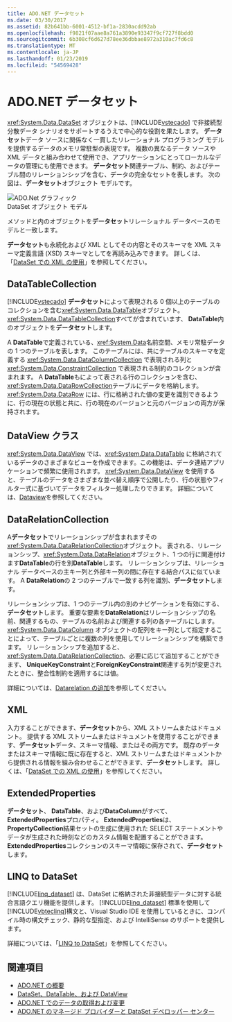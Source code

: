 ```yaml
---
title: ADO.NET データセット
ms.date: 03/30/2017
ms.assetid: 82b641bb-6001-4512-bf1a-2830acdd92ab
ms.openlocfilehash: f9821f07aae8a761a3890e93347f9cf727f8bdd0
ms.sourcegitcommit: 6b308cf6d627d78ee36dbbae8972a310ac7fd6c8
ms.translationtype: MT
ms.contentlocale: ja-JP
ms.lasthandoff: 01/23/2019
ms.locfileid: "54569428"
---
```

# <a name="adonet-datasets"></a>ADO.NET データセット
<xref:System.Data.DataSet> オブジェクトは、[!INCLUDE[vstecado](../../../../includes/vstecado-md.md)] で非接続型分散データ シナリオをサポートするうえで中心的な役割を果たします。 **データセット**データ ソースに関係なく一貫したリレーショナル プログラミング モデルを提供するデータのメモリ常駐型の表現です。 複数の異なるデータ ソースや XML データと組み合わせて使用でき、アプリケーションにとってローカルなデータの管理にも使用できます。 **データセット**関連テーブル、制約、およびテーブル間のリレーションシップを含む、データの完全なセットを表します。 次の図は、**データセット**オブジェクト モデルです。  
  
 ![ADO.Net グラフィック](../../../../docs/framework/data/adonet/media/ado-1-bpuedev11.png "ado_1_bpuedev11")  
DataSet オブジェクト モデル  
  
 メソッドと内のオブジェクトを**データセット**リレーショナル データベースのモデルと一致します。  
  
 **データセット**も永続化および XML としてその内容とそのスキーマを XML スキーマ定義言語 (XSD) スキーマとしてを再読み込みできます。 詳しくは、「[DataSet での XML の使用](../../../../docs/framework/data/adonet/dataset-datatable-dataview/using-xml-in-a-dataset.md)」を参照してください。  
  
## <a name="the-datatablecollection"></a>DataTableCollection  
 [!INCLUDE[vstecado](../../../../includes/vstecado-md.md)] **データセット**によって表現される 0 個以上のテーブルのコレクションを含む<xref:System.Data.DataTable>オブジェクト。 <xref:System.Data.DataTableCollection>すべてが含まれています、 **DataTable**内のオブジェクトを**データセット**します。  
  
 A **DataTable**で定義されている、<xref:System.Data>名前空間、メモリ常駐データの 1 つのテーブルを表します。 このテーブルには、共にテーブルのスキーマを定義する <xref:System.Data.DataColumnCollection> で表現される列と <xref:System.Data.ConstraintCollection> で表現される制約のコレクションが含まれます。 A **DataTable**もによって表される行のコレクションを含む、<xref:System.Data.DataRowCollection>テーブルにデータを格納します。 <xref:System.Data.DataRow> には、行に格納された値の変更を識別できるように、行の現在の状態と共に、行の現在のバージョンと元のバージョンの両方が保持されます。  
  
## <a name="the-dataview-class"></a>DataView クラス  
 <xref:System.Data.DataView> では、<xref:System.Data.DataTable> に格納されているデータのさまざまなビューを作成できます。この機能は、データ連結アプリケーションで頻繁に使用されます。 <xref:System.Data.DataView> を使用すると、テーブルのデータをさまざまな並べ替え順序で公開したり、行の状態やフィルター式に基づいてデータをフィルター処理したりできます。 詳細については、[Dataview](../../../../docs/framework/data/adonet/dataset-datatable-dataview/dataviews.md)を参照してください。  
  
## <a name="the-datarelationcollection"></a>DataRelationCollection  
 A**データセット**でリレーションシップが含まれますその<xref:System.Data.DataRelationCollection>オブジェクト。 表される、リレーションシップ、<xref:System.Data.DataRelation>オブジェクト、1 つの行に関連付けます**DataTable**の行を別**DataTable**します。 リレーションシップは、リレーショナル データベースの主キー列と外部キー列の間に存在する結合パスに似ています。 A **DataRelation**の 2 つのテーブルで一致する列を識別、**データセット**します。  
  
 リレーションシップは、1 つのテーブル内の別のナビゲーションを有効にする、**データセット**します。 重要な要素を**DataRelation**はリレーションシップの名前、関連するもの、テーブルの名前および関連する列の各テーブルにします。 <xref:System.Data.DataColumn> オブジェクトの配列をキー列として指定することによって、テーブルごとに複数の列を使用してリレーションシップを構築できます。 リレーションシップを追加すると、 <xref:System.Data.DataRelationCollection>、必要に応じて追加することができます、 **UniqueKeyConstraint**と**ForeignKeyConstraint**関連する列が変更されたときに、整合性制約を適用するには値。  
  
 詳細については、[Datarelation の追加](../../../../docs/framework/data/adonet/dataset-datatable-dataview/adding-datarelations.md)を参照してください。  
  
## <a name="xml"></a>XML  
 入力することができます、**データセット**から、XML ストリームまたはドキュメント。 提供する XML ストリームまたはドキュメントを使用することができます、**データセット**データ、スキーマ情報、またはその両方です。 既存のデータまたはスキーマ情報に既に存在すると、XML ストリームまたはドキュメントから提供される情報を組み合わせることができます、**データセット**します。 詳しくは、「[DataSet での XML の使用](../../../../docs/framework/data/adonet/dataset-datatable-dataview/using-xml-in-a-dataset.md)」を参照してください。  
  
## <a name="extendedproperties"></a>ExtendedProperties  
 **データセット**、 **DataTable**、および**DataColumn**がすべて、 **ExtendedProperties**プロパティ。 **ExtendedProperties**は、 **PropertyCollection**結果セットの生成に使用された SELECT ステートメントやデータが生成された時刻などのカスタム情報を配置することができます。 **ExtendedProperties**コレクションのスキーマ情報に保存されて、**データセット**します。  
  
## <a name="linq-to-dataset"></a>LINQ to DataSet  
 [!INCLUDE[linq_dataset](../../../../includes/linq-dataset-md.md)] は、DataSet に格納された非接続型データに対する統合言語クエリ機能を提供します。 [!INCLUDE[linq_dataset](../../../../includes/linq-dataset-md.md)] 標準を使用して[!INCLUDE[vbteclinq](../../../../includes/vbteclinq-md.md)]構文と、Visual Studio IDE を使用しているときに、コンパイル時の構文チェック、静的な型指定、および IntelliSense のサポートを提供します。  
  
 詳細については、「[LINQ to DataSet](../../../../docs/framework/data/adonet/linq-to-dataset.md)」を参照してください。  
  
## <a name="see-also"></a>関連項目
- [ADO.NET の概要](../../../../docs/framework/data/adonet/ado-net-overview.md)
- [DataSet、DataTable、および DataView](../../../../docs/framework/data/adonet/dataset-datatable-dataview/index.md)
- [ADO.NET でのデータの取得および変更](../../../../docs/framework/data/adonet/retrieving-and-modifying-data.md)
- [ADO.NET のマネージド プロバイダーと DataSet デベロッパー センター](https://go.microsoft.com/fwlink/?LinkId=217917)
